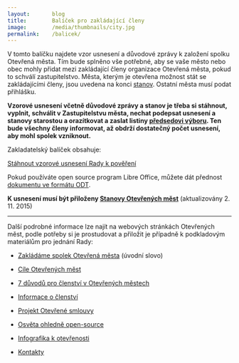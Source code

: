 ```yaml
---
layout:       blog
title:        Balíček pro zakládající členy
image:        /media/thumbnails/city.jpg
permalink:    /balicek/
---
```


V tomto balíčku najdete vzor usnesení a důvodové zprávy k založení spolku Otevřená města. 
Tím bude splněno vše potřebné, aby se vaše město nebo obec mohly přidat mezi
zakládající členy organizace Otevřená města, pokud to schválí zastupitelstvo.
Města, kterým je otevřena možnost stát se zakládajícími členy, jsou uvedena
na konci [stanov](/stanovy/). Ostatní města musí podat přihlášku.

**Vzorové usnesení včetně důvodové zprávy a stanov je třeba si stáhnout, vyplnit, schválit v Zastupitelstvu města, nechat podepsat usnesení a stanovy starostou a orazítkovat a zaslat listiny [předsedovi výboru](/kontakty/). Ten bude všechny členy informovat, až obdrží dostatečný počet usnesení, aby mohl spolek vzniknout.**

Zakladatelský balíček obsahuje:

<a href="/media/docs/balicek/usneseni2.docx" class="button expand success">Stáhnout vzorové usnesení Rady k pověření</a>

Pokud používáte open source program Libre Office, můžete dát přednost [dokumentu ve formátu ODT](/media/docs/balicek/usneseni2.odt).

**K usnesení musí být přiloženy [Stanovy Otevřených měst](/stanovy/)** (aktualizovány 2. 11. 2015)

----

Další podrobné informace lze najít na webových stránkách Otevřených měst, podle potřeby si je prostudovat a přiložit je případně k podkladovým materiálům pro jednání Rady:

* [Zakládáme spolek Otevřená města](/zakladame-spolek.html) (úvodní slovo)
* [Cíle Otevřených měst](/cile/)
* [7 důvodů pro členství v Otevřených městech](/clenstvi/motivace/)
* [Informace o členství](/clenstvi/)
* [Projekt Otevřené smlouvy](/projekty/smlouvy/)
* [Osvěta ohledně open-source](/open-source/)
* [Infografika k otevřenosti](/media/docs/balicek/infografika-otevrenost.pdf)

* [Kontakty](/kontakty/)
